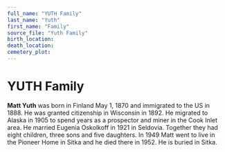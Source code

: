 ```yaml
---
full_name: "YUTH Family"
last_name: "Yuth"
first_name: "Family"
source_file: "Yuth Family"
birth_location:
death_location:
cemetery_plot: 
---
```

# YUTH Family

**Matt Yuth** was born in Finland May 1, 1870 and immigrated to the US
in 1888. He was granted citizenship in Wisconsin in 1892. He migrated to
Alaska in 1905 to spend years as a prospector and miner in the Cook
Inlet area. He married Eugenia Oskolkoff in 1921 in Seldovia. Together
they had eight children, three sons and five daughters. In 1949 Matt
went to live in the Pioneer Home in Sitka and he died there in 1952. He
is buried in Sitka.

